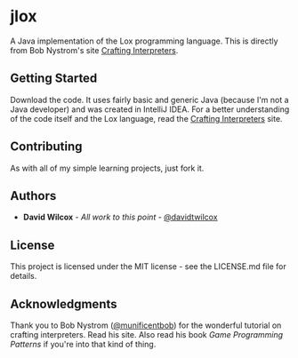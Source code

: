 # jlox
A Java implementation of the Lox programming language. This is directly from 
Bob Nystrom's site [Crafting Interpreters](https://github.com/bigangryguy/jlox.git).

## Getting Started
Download the code. It uses fairly basic and generic Java (because I'm not a Java
developer) and was created in IntelliJ IDEA. For a better understanding of the code
itself and the Lox language, read the [Crafting Interpreters](https://github.com/bigangryguy/jlox.git)
site.

## Contributing
As with all of my simple learning projects, just fork it.

## Authors
* __David Wilcox__ - *All work to this point* - [@davidtwilcox](https://twitter.com/davidtwilcox)

## License
This project is licensed under the MIT license - see the LICENSE.md file for details.

## Acknowledgments
Thank you to Bob Nystrom ([@munificentbob](https://twitter.com/munificentbob)) for the wonderful tutorial on crafting interpreters. 
Read his site. Also read his book *Game Programming Patterns* if you're into that kind of thing.